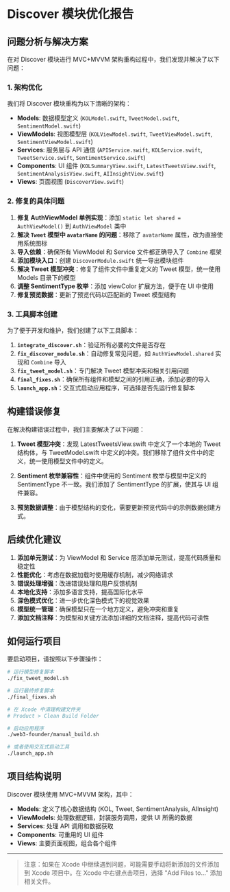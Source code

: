 # Discover 模块优化报告

## 问题分析与解决方案

在对 Discover 模块进行 MVC+MVVM 架构重构过程中，我们发现并解决了以下问题：

### 1. 架构优化

我们将 Discover 模块重构为以下清晰的架构：
- **Models**: 数据模型定义 (`KOLModel.swift`, `TweetModel.swift`, `SentimentModel.swift`)
- **ViewModels**: 视图模型层 (`KOLViewModel.swift`, `TweetViewModel.swift`, `SentimentViewModel.swift`)
- **Services**: 服务层与 API 通信 (`APIService.swift`, `KOLService.swift`, `TweetService.swift`, `SentimentService.swift`)
- **Components**: UI 组件 (`KOLSummaryView.swift`, `LatestTweetsView.swift`, `SentimentAnalysisView.swift`, `AIInsightView.swift`)
- **Views**: 页面视图 (`DiscoverView.swift`)

### 2. 修复的具体问题

1. **修复 AuthViewModel 单例实现**：添加 `static let shared = AuthViewModel()` 到 `AuthViewModel` 类中
2. **解决 `Tweet` 模型中 `avatarName` 的问题**：移除了 `avatarName` 属性，改为直接使用系统图标
3. **导入依赖**：确保所有 ViewModel 和 Service 文件都正确导入了 `Combine` 框架
4. **添加模块入口**：创建 `DiscoverModule.swift` 统一导出模块组件
5. **解决 Tweet 模型冲突**：修复了组件文件中重复定义的 Tweet 模型，统一使用 Models 目录下的模型
6. **调整 SentimentType 枚举**：添加 viewColor 扩展方法，便于在 UI 中使用
7. **修复预览数据**：更新了预览代码以匹配新的 Tweet 模型结构

### 3. 工具脚本创建

为了便于开发和维护，我们创建了以下工具脚本：

1. **`integrate_discover.sh`**：验证所有必要的文件是否存在
2. **`fix_discover_module.sh`**：自动修复常见问题，如 `AuthViewModel.shared` 实现和 `Combine` 导入
3. **`fix_tweet_model.sh`**：专门解决 Tweet 模型冲突和相关引用问题
4. **`final_fixes.sh`**：确保所有组件和模型之间的引用正确，添加必要的导入
5. **`launch_app.sh`**：交互式启动应用程序，可选择是否先运行修复脚本

## 构建错误修复

在解决构建错误过程中，我们主要解决了以下问题：

1. **Tweet 模型冲突**：发现 LatestTweetsView.swift 中定义了一个本地的 Tweet 结构体，与 TweetModel.swift 中定义的冲突。我们移除了组件文件中的定义，统一使用模型文件中的定义。

2. **Sentiment 枚举兼容性**：组件中使用的 Sentiment 枚举与模型中定义的 SentimentType 不一致。我们添加了 SentimentType 的扩展，使其与 UI 组件兼容。

3. **预览数据调整**：由于模型结构的变化，需要更新预览代码中的示例数据创建方式。

## 后续优化建议

1. **添加单元测试**：为 ViewModel 和 Service 层添加单元测试，提高代码质量和稳定性
2. **性能优化**：考虑在数据加载时使用缓存机制，减少网络请求
3. **错误处理增强**：改进错误处理和用户反馈机制
4. **本地化支持**：添加多语言支持，提高国际化水平
5. **深色模式优化**：进一步优化深色模式下的视觉效果
6. **模型统一管理**：确保模型只在一个地方定义，避免冲突和重复
7. **添加文档注释**：为模型和关键方法添加详细的文档注释，提高代码可读性

## 如何运行项目

要启动项目，请按照以下步骤操作：

```bash
# 运行模型修复脚本
./fix_tweet_model.sh

# 运行最终修复脚本
./final_fixes.sh

# 在 Xcode 中清理构建文件夹
# Product > Clean Build Folder

# 启动应用程序
./web3-founder/manual_build.sh

# 或者使用交互式启动工具
./launch_app.sh
```

## 项目结构说明

Discover 模块使用 MVC+MVVM 架构，其中：

- **Models**: 定义了核心数据结构 (KOL, Tweet, SentimentAnalysis, AIInsight)
- **ViewModels**: 处理数据逻辑，封装服务调用，提供 UI 所需的数据
- **Services**: 处理 API 调用和数据获取
- **Components**: 可重用的 UI 组件
- **Views**: 主要页面视图，组合各个组件

---

> 注意：如果在 Xcode 中继续遇到问题，可能需要手动将新添加的文件添加到 Xcode 项目中。在 Xcode 中右键点击项目，选择 "Add Files to..." 添加相关文件。 